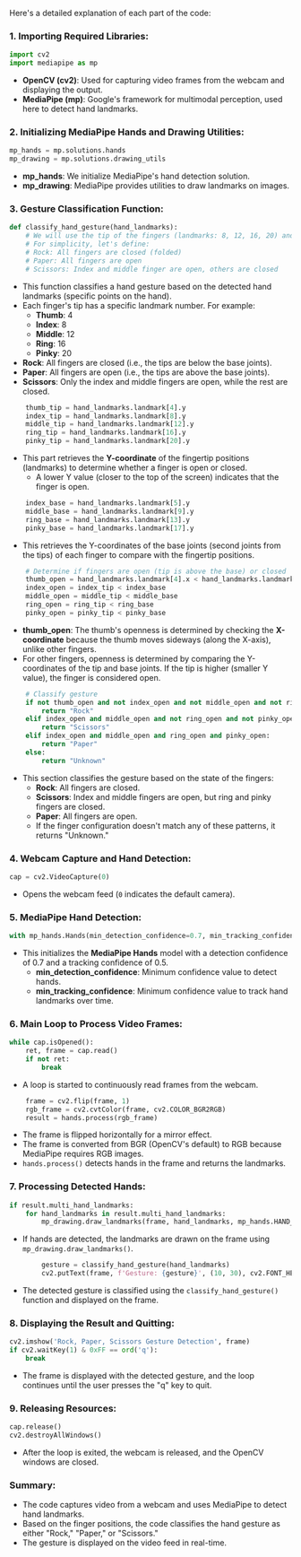 Here's a detailed explanation of each part of the code:

### 1. **Importing Required Libraries:**
```python
import cv2
import mediapipe as mp
```
- **OpenCV (cv2)**: Used for capturing video frames from the webcam and displaying the output.
- **MediaPipe (mp)**: Google's framework for multimodal perception, used here to detect hand landmarks.

### 2. **Initializing MediaPipe Hands and Drawing Utilities:**
```python
mp_hands = mp.solutions.hands
mp_drawing = mp.solutions.drawing_utils
```
- **mp_hands**: We initialize MediaPipe's hand detection solution.
- **mp_drawing**: MediaPipe provides utilities to draw landmarks on images.

### 3. **Gesture Classification Function:**
```python
def classify_hand_gesture(hand_landmarks):
    # We will use the tip of the fingers (landmarks: 8, 12, 16, 20) and the thumb (landmark: 4)
    # For simplicity, let's define:
    # Rock: All fingers are closed (folded)
    # Paper: All fingers are open
    # Scissors: Index and middle finger are open, others are closed
```
- This function classifies a hand gesture based on the detected hand landmarks (specific points on the hand).
- Each finger's tip has a specific landmark number. For example:
  - **Thumb**: 4
  - **Index**: 8
  - **Middle**: 12
  - **Ring**: 16
  - **Pinky**: 20
- **Rock**: All fingers are closed (i.e., the tips are below the base joints).
- **Paper**: All fingers are open (i.e., the tips are above the base joints).
- **Scissors**: Only the index and middle fingers are open, while the rest are closed.

```python
    thumb_tip = hand_landmarks.landmark[4].y
    index_tip = hand_landmarks.landmark[8].y
    middle_tip = hand_landmarks.landmark[12].y
    ring_tip = hand_landmarks.landmark[16].y
    pinky_tip = hand_landmarks.landmark[20].y
```
- This part retrieves the **Y-coordinate** of the fingertip positions (landmarks) to determine whether a finger is open or closed.
  - A lower Y value (closer to the top of the screen) indicates that the finger is open.
  
```python
    index_base = hand_landmarks.landmark[5].y
    middle_base = hand_landmarks.landmark[9].y
    ring_base = hand_landmarks.landmark[13].y
    pinky_base = hand_landmarks.landmark[17].y
```
- This retrieves the Y-coordinates of the base joints (second joints from the tips) of each finger to compare with the fingertip positions.

```python
    # Determine if fingers are open (tip is above the base) or closed
    thumb_open = hand_landmarks.landmark[4].x < hand_landmarks.landmark[3].x  # Thumb is open if x position of tip is less than the joint
    index_open = index_tip < index_base
    middle_open = middle_tip < middle_base
    ring_open = ring_tip < ring_base
    pinky_open = pinky_tip < pinky_base
```
- **thumb_open**: The thumb's openness is determined by checking the **X-coordinate** because the thumb moves sideways (along the X-axis), unlike other fingers.
- For other fingers, openness is determined by comparing the Y-coordinates of the tip and base joints. If the tip is higher (smaller Y value), the finger is considered open.

```python
    # Classify gesture
    if not thumb_open and not index_open and not middle_open and not ring_open and not pinky_open:
        return "Rock"
    elif index_open and middle_open and not ring_open and not pinky_open:
        return "Scissors"
    elif index_open and middle_open and ring_open and pinky_open:
        return "Paper"
    else:
        return "Unknown"
```
- This section classifies the gesture based on the state of the fingers:
  - **Rock**: All fingers are closed.
  - **Scissors**: Index and middle fingers are open, but ring and pinky fingers are closed.
  - **Paper**: All fingers are open.
  - If the finger configuration doesn't match any of these patterns, it returns "Unknown."

### 4. **Webcam Capture and Hand Detection:**
```python
cap = cv2.VideoCapture(0)
```
- Opens the webcam feed (`0` indicates the default camera).

### 5. **MediaPipe Hand Detection:**
```python
with mp_hands.Hands(min_detection_confidence=0.7, min_tracking_confidence=0.5) as hands:
```
- This initializes the **MediaPipe Hands** model with a detection confidence of 0.7 and a tracking confidence of 0.5.
  - **min_detection_confidence**: Minimum confidence value to detect hands.
  - **min_tracking_confidence**: Minimum confidence value to track hand landmarks over time.

### 6. **Main Loop to Process Video Frames:**
```python
while cap.isOpened():
    ret, frame = cap.read()
    if not ret:
        break
```
- A loop is started to continuously read frames from the webcam.

```python
    frame = cv2.flip(frame, 1)
    rgb_frame = cv2.cvtColor(frame, cv2.COLOR_BGR2RGB)
    result = hands.process(rgb_frame)
```
- The frame is flipped horizontally for a mirror effect.
- The frame is converted from BGR (OpenCV's default) to RGB because MediaPipe requires RGB images.
- `hands.process()` detects hands in the frame and returns the landmarks.

### 7. **Processing Detected Hands:**
```python
if result.multi_hand_landmarks:
    for hand_landmarks in result.multi_hand_landmarks:
        mp_drawing.draw_landmarks(frame, hand_landmarks, mp_hands.HAND_CONNECTIONS)
```
- If hands are detected, the landmarks are drawn on the frame using `mp_drawing.draw_landmarks()`.

```python
        gesture = classify_hand_gesture(hand_landmarks)
        cv2.putText(frame, f'Gesture: {gesture}', (10, 30), cv2.FONT_HERSHEY_SIMPLEX, 1, (255, 0, 0), 2, cv2.LINE_AA)
```
- The detected gesture is classified using the `classify_hand_gesture()` function and displayed on the frame.

### 8. **Displaying the Result and Quitting:**
```python
cv2.imshow('Rock, Paper, Scissors Gesture Detection', frame)
if cv2.waitKey(1) & 0xFF == ord('q'):
    break
```
- The frame is displayed with the detected gesture, and the loop continues until the user presses the "q" key to quit.

### 9. **Releasing Resources:**
```python
cap.release()
cv2.destroyAllWindows()
```
- After the loop is exited, the webcam is released, and the OpenCV windows are closed.

### Summary:
- The code captures video from a webcam and uses MediaPipe to detect hand landmarks.
- Based on the finger positions, the code classifies the hand gesture as either "Rock," "Paper," or "Scissors."
- The gesture is displayed on the video feed in real-time.